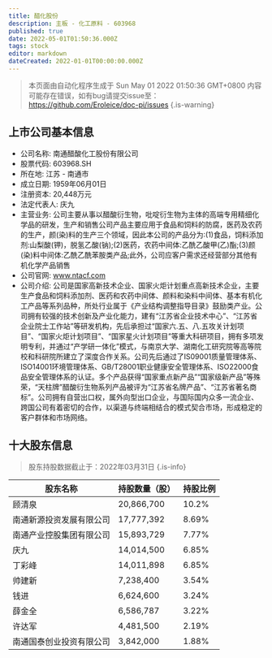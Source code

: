 ```yaml
---
title: 醋化股份
description: 主板 - 化工原料 - 603968
published: true
date: 2022-05-01T01:50:36.000Z
tags: stock
editor: markdown
dateCreated: 2022-01-01T00:00:00.000Z
---
```


> 本页面由自动化程序生成于 Sun May 01 2022 01:50:36 GMT+0800
> 内容可能存在错误，如有bug请提交issue至：https://github.com/Eroleice/doc-pi/issues
{.is-warning}

## 上市公司基本信息
- 公司名称: 南通醋酸化工股份有限公司
- 股票代码: 603968.SH
- 所在地: 江苏 - 南通市
- 成立日期: 1959年06月01日
- 注册资本: 20,448万元
- 法定代表人: 庆九
- 主营业务: 公司主要从事以醋酸衍生物，吡啶衍生物为主体的高端专用精细化学品的研发，生产和销售公司产品主要应用于食品和饲料的防腐，医药及农药的生产，颜(染)料的生产三个领域，因此本公司的产品分为:(1)食品，饲料添加剂:山梨酸(钾)，脱氢乙酸(钠);(2)医药，农药中间体:乙酰乙酸甲(乙)酯;(3)颜(染)料中间体:乙酰乙酰苯胺类产品;此外，公司应客户需求还经营部分其他有机化学产品销售
- 公司官网: www.ntacf.com
- 公司介绍: 公司是国家高新技术企业、国家火炬计划重点高新技术企业，主要生产食品和饲料添加剂、医药和农药中间体、颜料和染料中间体、基本有机化工产品等系列品种，所处行业属于《产业结构调整指导目录》鼓励类产业。公司拥有较强的技术创新及产业化能力，建有“江苏省企业技术中心”、“江苏省企业院士工作站”等研发机构，先后承担过“国家六.五、八.五攻关计划项目”、“国家火炬计划项目”、“国家星火计划项目”等重大科研项目，拥有多项发明专利，并通过“产学研一体化”模式，与南京大学、湖南化工研究院等高等院校和科研院所建立了深度合作关系。公司先后通过了IS09001质量管理体系、ISO14001环境管理体系、GB/T28001职业健康安全管理体系、ISO22000食品安全管理体系的认证。多个产品获得“国家重点新产品”“国家级新产品”等殊荣，“天柱牌”醋酸衍生物系列产品被评为“江苏省名牌产品”、“江苏省著名商标”。公司拥有自营出口权，属外向型出口企业，与国际国内众多一流企业、跨国公司有着密切的合作，以渠道与终端相结合的模式契合市场，形成稳定的客户群体和市场网络。


## 十大股东信息
> 股东持股数据截止于：2022年03月31日
{.is-info}

| 股东名称 | 持股数量（股） | 持股比例 |
| --- | --- | --- |
| 顾清泉 | 20,866,700 | 10.2% |
| 南通新源投资发展有限公司 | 17,777,392 | 8.69% |
| 南通产业控股集团有限公司 | 15,893,729 | 7.77% |
| 庆九 | 14,014,500 | 6.85% |
| 丁彩峰 | 14,011,898 | 6.85% |
| 帅建新 | 7,238,400 | 3.54% |
| 钱进 | 6,624,600 | 3.24% |
| 薛金全 | 6,586,787 | 3.22% |
| 许达军 | 4,481,500 | 2.19% |
| 南通国泰创业投资有限公司 | 3,842,000 | 1.88% |




